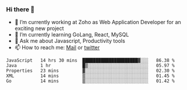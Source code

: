 ### Hi there 👋

- 🔭 I’m currently working at Zoho as Web Application Developer for an exciting new project
- 🌱 I’m currently learning GoLang, React, MySQL
- 💬 Ask me about Javascript, Productivity tools 
- 📫 How to reach me: [Mail](mailto:kvaishak007@gmail.com) or [twitter](https://twitter.com/vaishakry)

<!--START_SECTION:waka-->
```text
JavaScript   14 hrs 30 mins  █████████████████████▓░░░   86.38 % 
Java         1 hr            █▒░░░░░░░░░░░░░░░░░░░░░░░   05.97 % 
Properties   23 mins         ▓░░░░░░░░░░░░░░░░░░░░░░░░   02.30 % 
XML          14 mins         ▒░░░░░░░░░░░░░░░░░░░░░░░░   01.45 % 
Go           14 mins         ▒░░░░░░░░░░░░░░░░░░░░░░░░   01.42 % 
```
<!--END_SECTION:waka-->
